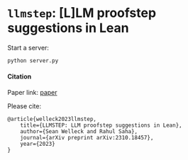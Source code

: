 # `llmstep`: [L]LM proofstep suggestions in Lean

Start a server:
```bash
python server.py
```


#### Citation

Paper link: [paper]([[paper](https://mathai2023.github.io/papers/40.pdf)])

Please cite:
```
@article{welleck2023llmstep,
    title={LLMSTEP: LLM proofstep suggestions in Lean},
    author={Sean Welleck and Rahul Saha},
    journal={arXiv preprint arXiv:2310.18457},
    year={2023}
}
```